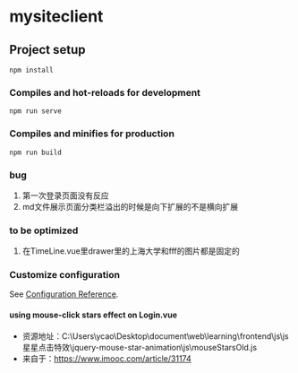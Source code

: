 # mysiteclient

## Project setup
```
npm install
```

### Compiles and hot-reloads for development
```
npm run serve
```

### Compiles and minifies for production
```
npm run build
```

### bug
1. 第一次登录页面没有反应
2. md文件展示页面分类栏溢出的时候是向下扩展的不是横向扩展
### to be optimized
1. 在TimeLine.vue里drawer里的上海大学和fff的图片都是固定的

### Customize configuration
See [Configuration Reference](https://cli.vuejs.org/config/).

#### using mouse-click stars effect on Login.vue
* 资源地址：C:\Users\ycao\Desktop\document\web\learning\frontend\js\js星星点击特效\jquery-mouse-star-animation\js\mouseStarsOld.js
* 来自于：https://www.imooc.com/article/31174